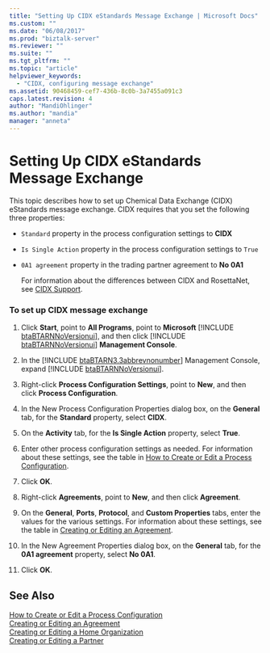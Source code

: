 ```yaml
---
title: "Setting Up CIDX eStandards Message Exchange | Microsoft Docs"
ms.custom: ""
ms.date: "06/08/2017"
ms.prod: "biztalk-server"
ms.reviewer: ""
ms.suite: ""
ms.tgt_pltfrm: ""
ms.topic: "article"
helpviewer_keywords: 
  - "CIDX, configuring message exchange"
ms.assetid: 90468459-cef7-436b-8c0b-3a7455a091c3
caps.latest.revision: 4
author: "MandiOhlinger"
ms.author: "mandia"
manager: "anneta"
---
```

# Setting Up CIDX eStandards Message Exchange
This topic describes how to set up Chemical Data Exchange (CIDX) eStandards message exchange. CIDX requires that you set the following three properties:  
  
- `Standard` property in the process configuration settings to **CIDX**  
  
- `Is Single Action` property in the process configuration settings to `True`  
  
- `0A1 agreement` property in the trading partner agreement to **No 0A1**  
  
  For information about the differences between CIDX and RosettaNet, see [CIDX Support](../../adapters-and-accelerators/accelerator-rosettanet/cidx-support.md).  
  
### To set up CIDX message exchange  
  
1. Click <strong>Start</strong>, point to <strong>All Programs</strong>, point to <strong>Microsoft</strong> [!INCLUDE [btaBTARNNoVersionui](../../includes/btabtarnnoversionui-md.md)], and then click [!INCLUDE [btaBTARNNoVersionui](../../includes/btabtarnnoversionui-md.md)] <strong>Management Console</strong>.  
  
2. In the [!INCLUDE [btaBTARN3.3abbrevnonumber](../../includes/btabtarn3-3abbrevnonumber-md.md)] Management Console, expand [!INCLUDE [btaBTARNNoVersionui](../../includes/btabtarnnoversionui-md.md)].  
  
3. Right-click **Process Configuration Settings**, point to **New**, and then click **Process Configuration**.  
  
4. In the New Process Configuration Properties dialog box, on the **General** tab, for the **Standard** property, select **CIDX**.  
  
5. On the **Activity** tab, for the **Is Single Action** property, select **True**.  
  
6. Enter other process configuration settings as needed. For information about these settings, see the table in [How to Create or Edit a Process Configuration](../../adapters-and-accelerators/accelerator-rosettanet/how-to-create-or-edit-a-process-configuration.md).  
  
7. Click **OK**.  
  
8. Right-click **Agreements**, point to **New**, and then click **Agreement**.  
  
9. On the **General**, **Ports**, **Protocol**, and **Custom Properties** tabs, enter the values for the various settings. For information about these settings, see the table in [Creating or Editing an Agreement](../../adapters-and-accelerators/accelerator-rosettanet/creating-or-editing-an-agreement.md).  
  
10. In the New Agreement Properties dialog box, on the **General** tab, for the **0A1 agreement** property, select **No 0A1**.  
  
11. Click **OK**.  
  
## See Also  
 [How to Create or Edit a Process Configuration](../../adapters-and-accelerators/accelerator-rosettanet/how-to-create-or-edit-a-process-configuration.md)   
 [Creating or Editing an Agreement](../../adapters-and-accelerators/accelerator-rosettanet/creating-or-editing-an-agreement.md)   
 [Creating or Editing a Home Organization](../../adapters-and-accelerators/accelerator-rosettanet/creating-or-editing-a-home-organization.md)   
 [Creating or Editing a Partner](../../adapters-and-accelerators/accelerator-rosettanet/creating-or-editing-a-partner.md)